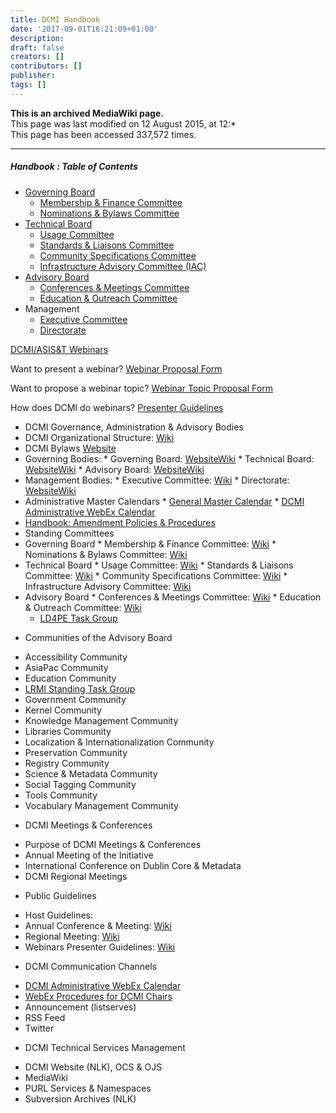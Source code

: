 ```yaml
---
title: DCMI Handbook
date: '2017-09-01T16:21:09+01:00'
description: 
draft: false
creators: []
contributors: []
publisher: 
tags: []
---
```


 **This is an archived MediaWiki page.**  
This page was last modified on 12 August 2015, at 12:*   
This page has been accessed 337,572 times.

* * *

##### **Handbook** : **Table of Contents** 

* <a href="/mediawiki_wiki/DCMI_Governing_Board.md" title="DCMI Governing Board">Governing Board</a>
    * <a href="/mediawiki_wiki/DCMI_Governing_Board/finance.md" title="DCMI Governing Board/finance">Membership &amp; Finance Committee</a>
    * <a href="/mediawiki_wiki/DCMI_Governing_Board/nominations.md" title="DCMI Governing Board/nominations">Nominations &amp; Bylaws Committee</a>
* <a href="/mediawiki_wiki/DCMI_Technical_Board.md" title="DCMI Technical Board">Technical Board</a>
    * <a href="/mediawiki_wiki/DCMI_Technical_Board/usage.md" title="DCMI Technical Board/usage">Usage Committee</a>
    * <a href="/mediawiki_wiki/DCMI_Technical_Board/standards.md" title="DCMI Technical Board/standards">Standards &amp; Liaisons Committee</a>
    * <a href="/mediawiki_wiki/DCMI_Technical_Board/specifications.md" title="DCMI Technical Board/specifications">Community Specifications Committee</a>
    * <a href="/mediawiki_wiki/DCMI_Technical_Board/infrastructure.md" title="DCMI Technical Board/infrastructure">Infrastructure Advisory Committee (IAC)</a>
* <a href="/mediawiki_wiki/DCMI_Advisory_Board.md" title="DCMI Advisory Board">Advisory Board</a>
    * <a href="/mediawiki_wiki/DCMI_Advisory_Board/meetings.md" title="DCMI Advisory Board/meetings">Conferences &amp; Meetings Committee</a>
    * <a href="/mediawiki_wiki/DCMI_Advisory_Board/documentation.md" title="DCMI Advisory Board/documentation">Education &amp; Outreach Committee</a>
* Management
    * <a href="/mediawiki_wiki/Exec_Committee.md" title="Exec Committee">Executive Committee</a>
    * <a href="/mediawiki_wiki/Exec_Committee/directorate.md" title="Exec Committee/directorate">Directorate</a>

<a href="/mediawiki_wiki/DCMI_Handbook/webinars.md" title="DCMI Handbook/webinars">DCMI/ASIS&amp;T Webinars</a>

Want to present a webinar? <a href="http://ow.ly/BsBdS" class="external text" rel="nofollow">Webinar Proposal Form</a>

Want to propose a webinar topic? <a href="http://ow.ly/BsANk" class="external text" rel="nofollow">Webinar Topic Proposal Form</a>

How does DCMI do webinars? <a href="/mediawiki_wiki/DCMI_Handbook/ASIST_Webinars.md" class="external text" rel="nofollow">Presenter Guidelines</a>


*  DCMI Governance, Administration & Advisory Bodies 
  *  DCMI Organizational Structure: [Wiki](/archive/mediawiki_wiki/DCMI_Handbook/orgStructure "DCMI Handbook/orgStructure")
  *  DCMI Bylaws [Website](http://dublincore.org/about/bylaws/index.shtml)
  *  Governing Bodies: 
    *  Governing Board: [Website](http://dublincore.org/about/oversight/)[Wiki](/archive/mediawiki_wiki/DCMI_Governing_Board "DCMI Governing Board")
    *  Technical Board: [Website](http://dublincore.org/about/technicalBoard/)[Wiki](/archive/mediawiki_wiki/DCMI_Technical_Board "DCMI Technical Board")
    *  Advisory Board: [Website](http://dublincore.org/about/advisory/)[Wiki](/archive/mediawiki_wiki/DCMI_Advisory_Board "DCMI Advisory Board")
  *  Management Bodies: 
    *  Executive Committee: [Wiki](/archive/mediawiki_wiki/Exec_Committee "Exec Committee")
    *  Directorate: [Website](http://dublincore.org/about/executive/)[Wiki](/archive/mediawiki_wiki/Exec_Committee/directorate "Exec Committee/directorate")
  *  Administrative Master Calendars 
    *  [General Master Calendar](/archive/mediawiki_wiki/DCMI_Handbook/Administrative_Calendar "DCMI Handbook/Administrative Calendar")
    *  [DCMI Administrative WebEx Calendar](https://www.google.com/calendar/embed?title=DCMI%20WebEx%20Calendar&height=600&wkst=2&bgcolor=%23ff6600&src=99h1apmg3h74clla4ufl6a009g%40group.calendar.google.com&color=%23853104&ctz=America%2FNew_York)
*  [Handbook: Amendment Policies & Procedures](/archive/mediawiki_wiki/DCMI_Handbook/procedures "DCMI Handbook/procedures")
*  Standing Committees 
  *  Governing Board 
    *  Membership & Finance Committee: [Wiki](/archive/mediawiki_wiki/DCMI_Governing_Board/finance "DCMI Governing Board/finance")
    *  Nominations & Bylaws Committee: [Wiki](/archive/mediawiki_wiki/DCMI_Governing_Board/nominations "DCMI Governing Board/nominations")
  *  Technical Board 
    *  Usage Committee: [Wiki](/archive/mediawiki_wiki/DCMI_Technical_Board/usage "DCMI Technical Board/usage")
    *  Standards & Liaisons Committee: [Wiki](/archive/mediawiki_wiki/DCMI_Technical_Board/standards "DCMI Technical Board/standards")
    *  Community Specifications Committee: [Wiki](/archive/mediawiki_wiki/DCMI_Technical_Board/specifications "DCMI Technical Board/specifications")
    *  Infrastructure Advisory Committee: [Wiki](/archive/mediawiki_wiki/DCMI_Technical_Board/infrastructure "DCMI Technical Board/infrastructure")
  *  Advisory Board 
    *  Conferences & Meetings Committee: [Wiki](/archive/mediawiki_wiki/DCMI_Advisory_Board/meetings "DCMI Advisory Board/meetings")
    *  Education & Outreach Committee: [Wiki](/archive/mediawiki_wiki/DCMI_Advisory_Board/documentation "DCMI Advisory Board/documentation")
      - [LD4PE Task Group](/archive/mediawiki_wiki/Pet/ld4pe "Pet/ld4pe")
- Communities of the Advisory Board 
*  Accessibility Community
*  AsiaPac Community
*  Education Community 
  *  [LRMI Standing Task Group](/archive/mediawiki_wiki/AB-Comm/ed/LRMI/TG "AB-Comm/ed/LRMI/TG")
*  Government Community
*  Kernel Community
*  Knowledge Management Community
*  Libraries Community
*  Localization & Internationalization Community
*  Preservation Community
*  Registry Community
*  Science & Metadata Community 
*  Social Tagging Community
*  Tools Community
*  Vocabulary Management Community
- DCMI Meetings & Conferences 
*  Purpose of DCMI Meetings & Conferences
*  Annual Meeting of the Initiative
*  International Conference on Dublin Core & Metadata
*  DCMI Regional Meetings
- Public Guidelines 
*  Host Guidelines: 
  *  Annual Conference & Meeting: [Wiki](/archive/mediawiki_wiki/DCMI_Handbook/Int_Conf/Host_Guidelines/)
  *  Regional Meeting: [Wiki](/archive/mediawiki_wiki/DCMI_Handbook/Reg_Conf/Host_Guidelines "DCMI Handbook/Reg Conf/Host Guidelines")
*  Webinars Presenter Guidelines: [Wiki](/archive/mediawiki_wiki/DCMI_Handbook/ASIST_Webinars "DCMI Handbook/ASIST Webinars")
- DCMI Communication Channels

* [DCMI Administrative WebEx Calendar](https://www.google.com/calendar/embed?title=DCMI%20WebEx%20Calendar&height=600&wkst=2&bgcolor=%23ff6600&src=99h1apmg3h74clla4ufl6a009g%40group.calendar.google.com&color=%23853104&ctz=America%2FNew_York)
* [WebEx Procedures for DCMI Chairs](/archive/mediawiki_wiki/DCMI_Handbook/procedures/webex "DCMI Handbook/procedures/webex")
*  Announcement (listserves)
*  RSS Feed
*  Twitter
- DCMI Technical Services Management

*  DCMI Website (NLK), OCS & OJS
*  MediaWiki
*  PURL Services & Namespaces
*  Subversion Archives (NLK)


